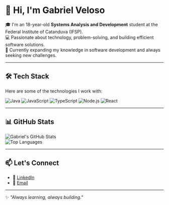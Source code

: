 # 👋 Hi, I'm Gabriel Veloso

🎓 I'm an 18-year-old **Systems Analysis and Development** student at the Federal Institute of Catanduva (IFSP).  
💻 Passionate about technology, problem-solving, and building efficient software solutions.  
🌱 Currently expanding my knowledge in software development and always seeking new challenges.  

---

## 🛠️ Tech Stack
Here are some of the technologies I work with:

![Java](https://img.shields.io/badge/Java-ED8B00?style=for-the-badge&logo=openjdk&logoColor=white)
![JavaScript](https://img.shields.io/badge/JavaScript-F7DF1E?style=for-the-badge&logo=javascript&logoColor=black)
![TypeScript](https://img.shields.io/badge/TypeScript-3178C6?style=for-the-badge&logo=typescript&logoColor=white)
![Node.js](https://img.shields.io/badge/Node.js-339933?style=for-the-badge&logo=nodedotjs&logoColor=white)
![React](https://img.shields.io/badge/React-61DAFB?style=for-the-badge&logo=react&logoColor=black)

---

## 📊 GitHub Stats
![Gabriel's GitHub Stats](https://github-readme-stats.vercel.app/api?username=gabrielvfdelima&show_icons=true&theme=tokyonight)  
![Top Languages](https://github-readme-stats.vercel.app/api/top-langs/?username=gabrielvfdelima&layout=compact&theme=tokyonight)

---

## 📫 Let's Connect
- 💼 [LinkedIn]((https://www.linkedin.com/in/gabrielvfdelima/))  
- 📧 [Email](mailto:gabrielvfdelima@gmail.com)  

---
✨ *"Always learning, always building."*

